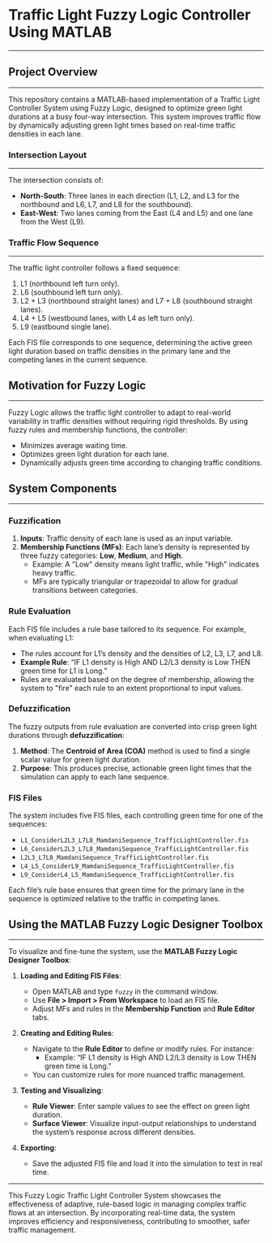 
# Traffic Light Fuzzy Logic Controller Using MATLAB

---

## Project Overview
---

This repository contains a MATLAB-based implementation of a Traffic Light Controller System using Fuzzy Logic, designed to optimize green light durations at a busy four-way intersection. This system improves traffic flow by dynamically adjusting green light times based on real-time traffic densities in each lane.

### Intersection Layout
---

The intersection consists of:
- **North-South**: Three lanes in each direction (L1, L2, and L3 for the northbound and L6, L7, and L8 for the southbound).
- **East-West**: Two lanes coming from the East (L4 and L5) and one lane from the West (L9).

### Traffic Flow Sequence
---

The traffic light controller follows a fixed sequence:
1. L1 (northbound left turn only).
2. L6 (southbound left turn only).
3. L2 + L3 (northbound straight lanes) and L7 + L8 (southbound straight lanes).
4. L4 + L5 (westbound lanes, with L4 as left turn only).
5. L9 (eastbound single lane).

Each FIS file corresponds to one sequence, determining the active green light duration based on traffic densities in the primary lane and the competing lanes in the current sequence.

## Motivation for Fuzzy Logic
---

Fuzzy Logic allows the traffic light controller to adapt to real-world variability in traffic densities without requiring rigid thresholds. By using fuzzy rules and membership functions, the controller:
- Minimizes average waiting time.
- Optimizes green light duration for each lane.
- Dynamically adjusts green time according to changing traffic conditions.

## System Components
---

### Fuzzification

1. **Inputs**: Traffic density of each lane is used as an input variable.
2. **Membership Functions (MFs)**: Each lane’s density is represented by three fuzzy categories: **Low**, **Medium**, and **High**.
   - Example: A "Low" density means light traffic, while "High" indicates heavy traffic.
   - MFs are typically triangular or trapezoidal to allow for gradual transitions between categories.

### Rule Evaluation

Each FIS file includes a rule base tailored to its sequence. For example, when evaluating L1:
- The rules account for L1’s density and the densities of L2, L3, L7, and L8.
- **Example Rule**: “IF L1 density is High AND L2/L3 density is Low THEN green time for L1 is Long.”
- Rules are evaluated based on the degree of membership, allowing the system to "fire" each rule to an extent proportional to input values.

### Defuzzification

The fuzzy outputs from rule evaluation are converted into crisp green light durations through **defuzzification**:
1. **Method**: The **Centroid of Area (COA)** method is used to find a single scalar value for green light duration.
2. **Purpose**: This produces precise, actionable green light times that the simulation can apply to each lane sequence.

### FIS Files

The system includes five FIS files, each controlling green time for one of the sequences:
- `L1_ConsiderL2L3_L7L8_MamdaniSequence_TrafficLightController.fis`
- `L6_ConsiderL2L3_L7L8_MamdaniSequence_TrafficLightController.fis`
- `L2L3_L7L8_MamdaniSequence_TrafficLightController.fis`
- `L4_L5_ConsiderL9_MamdaniSequence_TrafficLightController.fis`
- `L9_ConsiderL4_L5_MamdaniSequence_TrafficLightController.fis`

Each file’s rule base ensures that green time for the primary lane in the sequence is optimized relative to the traffic in competing lanes.

## Using the MATLAB Fuzzy Logic Designer Toolbox
---

To visualize and fine-tune the system, use the **MATLAB Fuzzy Logic Designer Toolbox**:

1. **Loading and Editing FIS Files**:
   - Open MATLAB and type `fuzzy` in the command window.
   - Use **File > Import > From Workspace** to load an FIS file.
   - Adjust MFs and rules in the **Membership Function** and **Rule Editor** tabs.

2. **Creating and Editing Rules**:
   - Navigate to the **Rule Editor** to define or modify rules. For instance:
     - Example: “IF L1 density is High AND L2/L3 density is Low THEN green time is Long.”
   - You can customize rules for more nuanced traffic management.

3. **Testing and Visualizing**:
   - **Rule Viewer**: Enter sample values to see the effect on green light duration.
   - **Surface Viewer**: Visualize input-output relationships to understand the system’s response across different densities.

4. **Exporting**:
   - Save the adjusted FIS file and load it into the simulation to test in real time.

---

This Fuzzy Logic Traffic Light Controller System showcases the effectiveness of adaptive, rule-based logic in managing complex traffic flows at an intersection. By incorporating real-time data, the system improves efficiency and responsiveness, contributing to smoother, safer traffic management.